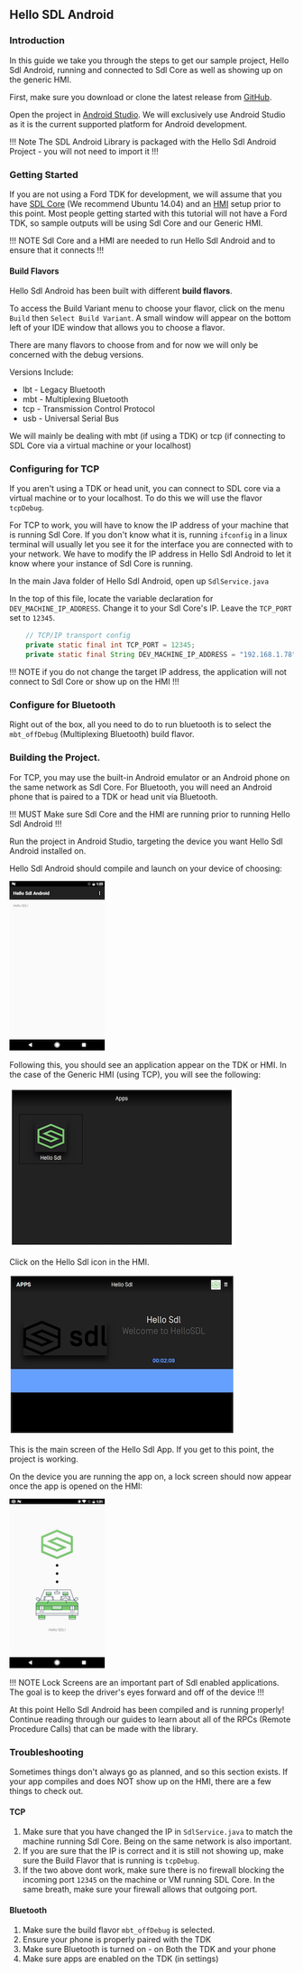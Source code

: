 ## Hello SDL Android

### Introduction

In this guide we take you through the steps to get our sample project, Hello Sdl Android, running and connected to Sdl Core as well as showing up on the generic HMI. 

First, make sure you download or clone the latest release from [GitHub](https://github.com/smartdevicelink/hello_sdl_android).

Open the project in [Android Studio](https://developer.android.com/studio/index.html). We will exclusively use Android Studio as it is the current supported platform for Android development. 

!!! Note 
The SDL Android Library is packaged with the Hello Sdl Android Project - you will not need to import it
!!!

### Getting Started

If you are not using a Ford TDK for development, we will assume that you have [SDL Core](https://github.com/smartdevicelink/sdl_core) (We recommend Ubuntu 14.04) and an [HMI](https://github.com/smartdevicelink/generic_hmi) setup prior to this point. Most people getting started with this tutorial will not have a Ford TDK, so sample outputs will be using Sdl Core and our Generic HMI.

!!! NOTE
Sdl Core and a HMI are needed to run Hello Sdl Android and to ensure that it connects
!!!

#### Build Flavors

Hello Sdl Android has been built with different **build flavors**. 

To access the Build Variant menu to choose your flavor, click on the menu ```Build``` then ```Select Build Variant```. A small window will appear on the bottom left of your IDE window that allows you to choose a flavor.

There are many flavors to choose from and for now we will only be concerned with the debug versions. 

Versions Include:

* lbt - Legacy Bluetooth
* mbt - Multiplexing Bluetooth
* tcp - Transmission Control Protocol
* usb - Universal Serial Bus

We will mainly be dealing with mbt (if using a TDK) or tcp (if connecting to SDL Core via a virtual machine or your localhost)

### Configuring for TCP

If you aren't using a TDK or head unit, you can connect to SDL core via a virtual machine or to your localhost. To do this we will use the flavor ```tcpDebug```. 

For TCP to work, you will have to know the IP address of your machine that is running Sdl Core. If you don't know what it is, running ```ifconfig``` in a linux terminal will usually let you see it for the interface you are connected with to your network. We have to modify the IP address in Hello Sdl Android to let it know where your instance of Sdl Core is running. 

In the main Java folder of Hello Sdl Android, open up ```SdlService.java```

In the top of this file, locate the variable declaration for ```DEV_MACHINE_IP_ADDRESS```. Change it to your Sdl Core's IP. Leave the ```TCP_PORT``` set to ```12345```.

```java
	// TCP/IP transport config
	private static final int TCP_PORT = 12345;
	private static final String DEV_MACHINE_IP_ADDRESS = "192.168.1.78"; // change to your IP
```

!!! NOTE
if you do not change the target IP address, the application will not connect to Sdl Core or show up on the HMI
!!!

### Configure for Bluetooth

Right out of the box, all you need to do to run bluetooth is to select the ```mbt_offDebug``` (Multiplexing Bluetooth) build flavor. 

### Building the Project.

For TCP, you may use the built-in Android emulator or an Android phone on the same network as Sdl Core. For Bluetooth, you will need an Android phone that is paired to a TDK or head unit via Bluetooth.

!!! MUST
Make sure Sdl Core and the HMI are running prior to running Hello Sdl Android
!!!

Run the project in Android Studio, targeting the device you want Hello Sdl Android installed on. 

Hello Sdl Android should compile and launch on your device of choosing:

![Main Screen](assets/mainscreen.png)

Following this, you should see an application appear on the TDK or HMI. In the case of the Generic HMI (using TCP), you will see the following: 

![HMI Apps](assets/hmi1.png)

Click on the Hello Sdl icon in the HMI. 

![HMI Apps](assets/hmi2.png)

This is the main screen of the Hello Sdl App. If you get to this point, the project is working.

On the device you are running the app on, a lock screen should now appear once the app is opened on the HMI:

![Lockscreen](assets/lockscreen.png)

!!! NOTE
Lock Screens are an important part of Sdl enabled applications. The goal is to keep the driver's eyes forward and off of the device
!!!

At this point Hello Sdl Android has been compiled and is running properly! Continue reading through our guides to learn about all of the 
RPCs (Remote Procedure Calls) that can be made with the library. 

### Troubleshooting

Sometimes things don't always go as planned, and so this section exists. If your app compiles and does NOT show up on the HMI, there are a few things to check out.

#### TCP

1. Make sure that you have changed the IP in ```SdlService.java``` to match the machine running Sdl Core. Being on the same network is also important.
2. If you are sure that the IP is correct and it is still not showing up, make sure the Build Flavor that is running is ```tcpDebug```.
3. If the two above dont work, make sure there is no firewall blocking the incoming port ```12345``` on the machine or VM running SDL Core. In the same breath, make sure your firewall allows that outgoing port. 

#### Bluetooth

1. Make sure the build flavor ```mbt_offDebug``` is selected. 
2. Ensure your phone is properly paired with the TDK
3. Make sure Bluetooth is turned on - on Both the TDK and your phone
4. Make sure apps are enabled on the TDK (in settings)





























 